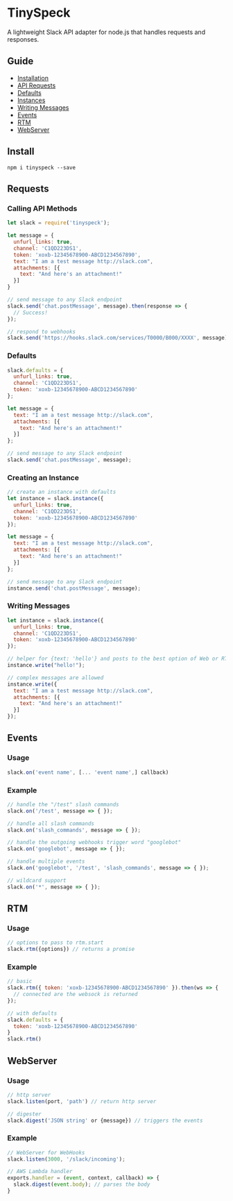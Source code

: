 # TinySpeck

A lightweight Slack API adapter for node.js that handles requests and responses. 

## Guide
* [Installation](#install)
* [API Requests](#calling-api-methods)
* [Defaults](#defaults)
* [Instances](#creating-an-instance)
* [Writing Messages](#writing-messages)
* [Events](#events)
* [RTM](#rtm)
* [WebServer](#webserver)


## Install
```
npm i tinyspeck --save
```

## Requests
### Calling API Methods
```javascript
let slack = require('tinyspeck');

let message = {
  unfurl_links: true,
  channel: 'C1QD223DS1',
  token: 'xoxb-12345678900-ABCD1234567890',
  text: "I am a test message http://slack.com",
  attachments: [{
    text: "And here's an attachment!"
  }]
}

// send message to any Slack endpoint
slack.send('chat.postMessage', message).then(response => {
  // Success!
});

// respond to webhooks
slack.send('https://hooks.slack.com/services/T0000/B000/XXXX', message);
```

### Defaults
```javascript
slack.defaults = {
  unfurl_links: true,
  channel: 'C1QD223DS1',
  token: 'xoxb-12345678900-ABCD1234567890'  
};

let message = {
  text: "I am a test message http://slack.com",
  attachments: [{
    text: "And here's an attachment!"
  }]
};

// send message to any Slack endpoint
slack.send('chat.postMessage', message);
```

### Creating an Instance
```javascript
// create an instance with defaults
let instance = slack.instance({
  unfurl_links: true,
  channel: 'C1QD223DS1',
  token: 'xoxb-12345678900-ABCD1234567890'  
});

let message = {
  text: "I am a test message http://slack.com",
  attachments: [{
    text: "And here's an attachment!"
  }]
};

// send message to any Slack endpoint
instance.send('chat.postMessage', message);
```

### Writing Messages
```javascript
let instance = slack.instance({
  unfurl_links: true,
  channel: 'C1QD223DS1',
  token: 'xoxb-12345678900-ABCD1234567890'  
});

// helper for {text: 'hello'} and posts to the best option of Web or RTM
instance.write("hello!");

// complex messages are allowed
instance.write({
  text: "I am a test message http://slack.com",
  attachments: [{
    text: "And here's an attachment!"
  }]
});
```

## Events
### Usage
```javascript
slack.on('event name', [... 'event name',] callback)
```

### Example
```javascript
// handle the "/test" slash commands
slack.on('/test', message => { });

// handle all slash commands
slack.on('slash_commands', message => { });

// handle the outgoing webhooks trigger word "googlebot"
slack.on('googlebot', message => { });

// handle multiple events
slack.on('googlebot', '/test', 'slash_commands', message => { });

// wildcard support
slack.on('*', message => { });
```

## RTM

### Usage
```javascript
// options to pass to rtm.start
slack.rtm({options}) // returns a promise
```

### Example
```javascript
// basic
slack.rtm({ token: 'xoxb-12345678900-ABCD1234567890' }).then(ws => {    
  // connected are the websock is returned
});

// with defaults
slack.defaults = {
  token: 'xoxb-12345678900-ABCD1234567890'  
}
slack.rtm()
```

## WebServer
### Usage
```javascript
// http server
slack.listen(port, 'path') // return http server

// digester
slack.digest('JSON string' or {message}) // triggers the events
```


### Example
```javascript
// WebServer for WebHooks
slack.listen(3000, '/slack/incoming');

// AWS Lambda handler
exports.handler = (event, context, callback) => {
  slack.digest(event.body); // parses the body  
}
```
